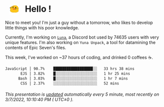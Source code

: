 <h1>   <img src="./spoink.gif" style="vertical-align:middle;" width="30px">   Hello ! </h1>

Nice to meet you! I'm just a guy without a tomorrow, who likes to develop little things with his poor knowledge.

Currently, I'm working on <a href='https://github.com/Asgarrrr/Luna'>`Luna`</a>, a Discord bot used by 74635 users with very unique features. I'm also working on `Yuna Unpack`, a tool for datamining the contents of Epic Seven's files.

This week, I've worked on ~37 hours of coding, and drinked 0 coffees ☕.

```
JavaScript │ 90.7%    ██████████████████░░   33 hrs 38 mins
       EJS │ 3.82%    █░░░░░░░░░░░░░░░░░░░   1 hr 25 mins
      Bash │ 3.03%    █░░░░░░░░░░░░░░░░░░░   1 hr 7 mins
       CSS │ 2.37%    ░░░░░░░░░░░░░░░░░░░░   52 mins
```

###### This presentation is [updated](https://github.com/Asgarrrr) automatically every 5 minute, most recently on 3/7/2022, 10:10:40 PM ( UTC±0 ).